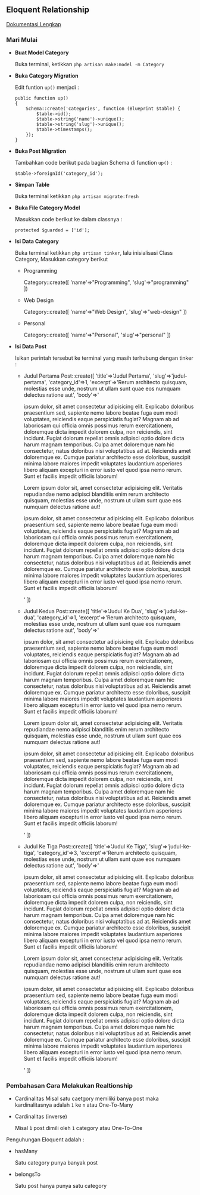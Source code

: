 ## Eloquent Relationship

[Dokumentasi Lengkap](https://laravel.com/docs/8.x/eloquent-relationships#introduction)

### Mari Mulai

- **Buat Model Category**

  Buka terminal, ketikkan `php artisan make:model -m Category`

- **Buka Category Migration**

  Edit funtion `up()` menjadi :

  ```
  public function up()
  {
      Schema::create('categories', function (Blueprint $table) {
          $table->id();
          $table->string('name')->unique();
          $table->string('slug')->unique();
          $table->timestamps();
      });
  }
  ```

- **Buka Post Migration**

  Tambahkan code berikut pada bagian Schema di function `up()` :

  ```
  $table->foreignId('category_id');
  ```

- **Simpan Table**

  Buka terminal ketikkan `php artisan migrate:fresh`

- **Buka File Category Model**

  Masukkan code berikut ke dalam classnya :

  ```
  protected $guarded = ['id'];
  ```

- **Isi Data Category**

  Buka terminal ketikkan `php artisan tinker`, lalu inisialisasi Class Category, Masukkan category berikut

  - Programming

    Category::create([
    'name'=>"Programming",
    'slug'=>"programming"
    ])

  - Web Design

    Category::create([
    'name'=>"Web Design",
    'slug'=>"web-design"
    ])

  - Personal

    Category::create([
    'name'=>"Personal",
    'slug'=>"personal"
    ])

- **Isi Data Post**

  Isikan perintah tersebut ke terminal yang masih terhubung dengan tinker :

  - Judul Pertama
    Post::create([
    'title'=>'Judul Pertama',
    'slug'=>'judul-pertama',
    'category_id'=>1,
    'excerpt'=>'Rerum architecto quisquam, molestias esse unde, nostrum ut ullam sunt quae eos numquam delectus ratione aut',
    'body'=>'<p>ipsum dolor, sit amet consectetur adipisicing elit. Explicabo doloribus praesentium sed, sapiente nemo labore beatae fuga eum modi voluptates, reiciendis eaque perspiciatis fugiat? Magnam ab ad laboriosam qui officia omnis possimus rerum exercitationem, doloremque dicta impedit dolorem culpa, non reiciendis, sint incidunt. Fugiat dolorum repellat omnis adipisci optio dolore dicta harum magnam temporibus. Culpa amet doloremque nam hic consectetur, natus doloribus nisi voluptatibus ad at. Reiciendis amet doloremque ex. Cumque pariatur architecto esse doloribus, suscipit minima labore maiores impedit voluptates laudantium asperiores libero aliquam excepturi in error iusto vel quod ipsa nemo rerum. Sunt et facilis impedit officiis laborum! </p><p>Lorem ipsum dolor sit, amet consectetur adipisicing elit. Veritatis repudiandae nemo adipisci blanditiis enim rerum architecto quisquam, molestias esse unde, nostrum ut ullam sunt quae eos numquam delectus ratione aut!</p><p>ipsum dolor, sit amet consectetur adipisicing elit. Explicabo doloribus praesentium sed, sapiente nemo labore beatae fuga eum modi voluptates, reiciendis eaque perspiciatis fugiat? Magnam ab ad laboriosam qui officia omnis possimus rerum exercitationem, doloremque dicta impedit dolorem culpa, non reiciendis, sint incidunt. Fugiat dolorum repellat omnis adipisci optio dolore dicta harum magnam temporibus. Culpa amet doloremque nam hic consectetur, natus doloribus nisi voluptatibus ad at. Reiciendis amet doloremque ex. Cumque pariatur architecto esse doloribus, suscipit minima labore maiores impedit voluptates laudantium asperiores libero aliquam excepturi in error iusto vel quod ipsa nemo rerum. Sunt et facilis impedit officiis laborum! </p>'
    ])

  - Judul Kedua
    Post::create([
    'title'=>'Judul Ke Dua',
    'slug'=>'judul-ke-dua',
    'category_id'=>1,
    'excerpt'=>'Rerum architecto quisquam, molestias esse unde, nostrum ut ullam sunt quae eos numquam delectus ratione aut',
    'body'=>'<p>ipsum dolor, sit amet consectetur adipisicing elit. Explicabo doloribus praesentium sed, sapiente nemo labore beatae fuga eum modi voluptates, reiciendis eaque perspiciatis fugiat? Magnam ab ad laboriosam qui officia omnis possimus rerum exercitationem, doloremque dicta impedit dolorem culpa, non reiciendis, sint incidunt. Fugiat dolorum repellat omnis adipisci optio dolore dicta harum magnam temporibus. Culpa amet doloremque nam hic consectetur, natus doloribus nisi voluptatibus ad at. Reiciendis amet doloremque ex. Cumque pariatur architecto esse doloribus, suscipit minima labore maiores impedit voluptates laudantium asperiores libero aliquam excepturi in error iusto vel quod ipsa nemo rerum. Sunt et facilis impedit officiis laborum! </p><p>Lorem ipsum dolor sit, amet consectetur adipisicing elit. Veritatis repudiandae nemo adipisci blanditiis enim rerum architecto quisquam, molestias esse unde, nostrum ut ullam sunt quae eos numquam delectus ratione aut!</p><p>ipsum dolor, sit amet consectetur adipisicing elit. Explicabo doloribus praesentium sed, sapiente nemo labore beatae fuga eum modi voluptates, reiciendis eaque perspiciatis fugiat? Magnam ab ad laboriosam qui officia omnis possimus rerum exercitationem, doloremque dicta impedit dolorem culpa, non reiciendis, sint incidunt. Fugiat dolorum repellat omnis adipisci optio dolore dicta harum magnam temporibus. Culpa amet doloremque nam hic consectetur, natus doloribus nisi voluptatibus ad at. Reiciendis amet doloremque ex. Cumque pariatur architecto esse doloribus, suscipit minima labore maiores impedit voluptates laudantium asperiores libero aliquam excepturi in error iusto vel quod ipsa nemo rerum. Sunt et facilis impedit officiis laborum! </p>'
    ])

  - Judul Ke Tiga
    Post::create([
    'title'=>'Judul Ke Tiga',
    'slug'=>'judul-ke-tiga',
    'category_id'=>3,
    'excerpt'=>'Rerum architecto quisquam, molestias esse unde, nostrum ut ullam sunt quae eos numquam delectus ratione aut',
    'body'=>'<p>ipsum dolor, sit amet consectetur adipisicing elit. Explicabo doloribus praesentium sed, sapiente nemo labore beatae fuga eum modi voluptates, reiciendis eaque perspiciatis fugiat? Magnam ab ad laboriosam qui officia omnis possimus rerum exercitationem, doloremque dicta impedit dolorem culpa, non reiciendis, sint incidunt. Fugiat dolorum repellat omnis adipisci optio dolore dicta harum magnam temporibus. Culpa amet doloremque nam hic consectetur, natus doloribus nisi voluptatibus ad at. Reiciendis amet doloremque ex. Cumque pariatur architecto esse doloribus, suscipit minima labore maiores impedit voluptates laudantium asperiores libero aliquam excepturi in error iusto vel quod ipsa nemo rerum. Sunt et facilis impedit officiis laborum! </p><p>Lorem ipsum dolor sit, amet consectetur adipisicing elit. Veritatis repudiandae nemo adipisci blanditiis enim rerum architecto quisquam, molestias esse unde, nostrum ut ullam sunt quae eos numquam delectus ratione aut!</p><p>ipsum dolor, sit amet consectetur adipisicing elit. Explicabo doloribus praesentium sed, sapiente nemo labore beatae fuga eum modi voluptates, reiciendis eaque perspiciatis fugiat? Magnam ab ad laboriosam qui officia omnis possimus rerum exercitationem, doloremque dicta impedit dolorem culpa, non reiciendis, sint incidunt. Fugiat dolorum repellat omnis adipisci optio dolore dicta harum magnam temporibus. Culpa amet doloremque nam hic consectetur, natus doloribus nisi voluptatibus ad at. Reiciendis amet doloremque ex. Cumque pariatur architecto esse doloribus, suscipit minima labore maiores impedit voluptates laudantium asperiores libero aliquam excepturi in error iusto vel quod ipsa nemo rerum. Sunt et facilis impedit officiis laborum! </p>'
    ])

### Pembahasan Cara Melakukan Realtionship

- Cardinalitas
  Misal satu caetgory memiliki banya post maka kardinalitasnya adalah `1` ke `n` atau One-To-Many

- Cardinalitas (inverse)

  Misal `1` post dimili oleh `1` category atau One-To-One

Penguhungan Eloquent adalah :

- hasMany

  Satu category punya banyak post

- belongsTo

  Satu post hanya punya satu category
